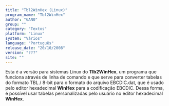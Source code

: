 ```yaml
---
title: "Tbl2WinHex (Linux)"
program_name: "Tbl2WinHex"
author: "GAN0"
group: ""
category: "Textos"
platform: "Linux"
system: "Vários"
language: "Português"
release_date: "20/10/2008"
version: "???"
site: ""
---
```

Esta é a versão para sistemas Linux do <b>Tlb2WinHex</b>, um programa que funciona através de linha de comando e que serve para converter tabelas do formato TBL / 8-bit para o formato do arquivo EBCDIC.dat, que é usado pelo editor hexadecimal <b>WinHex</b> para a codificação EBCDIC. Dessa forma, é possível usar tabelas personalizadas pelo usuário no editor hexadecimal <b>WinHex</b>.
